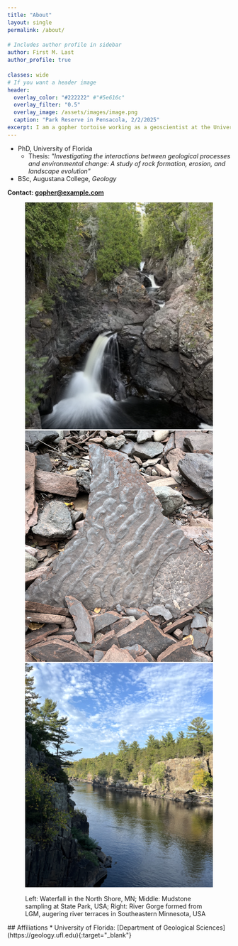 ```yaml
---
title: "About"
layout: single
permalink: /about/

# Includes author profile in sidebar
author: First M. Last
author_profile: true

classes: wide
# If you want a header image
header:
  overlay_color: "#222222" #"#5e616c"
  overlay_filter: "0.5"
  overlay_image: /assets/images/image.png
  caption: "Park Reserve in Pensacola, 2/2/2025"
excerpt: I am a gopher tortoise working as a geoscientist at the University of Florida. My research focuses on rock fracture and erosion driven by climate and water forces. I am passionate about understanding how these processes shape our environment.
---
```

* PhD, University of Florida
  * Thesis: <i>"Investigating the interactions between geological processes and environmental change: A study of rock formation, erosion, and landscape evolution"</i>
* BSc, Augustana College, <i>Geology</i>

<b>Contact: <a href="mailto:email@example.com">gopher@example.com</a></b> 

<figure class="third">
    <img src="/assets/images/waterfall.png" alt="Waterfall" class="test-class">
    <img src="/assets/images/mudstone.png" alt="Mudstone" class="test-class">
    <img src="/assets/images/rivergorge.png" alt="River Gorge formed from LGM">
    <figcaption>
      <p class="text-center">
        Left: Waterfall in the North Shore, MN; Middle: Mudstone sampling at State Park, USA; Right: River Gorge formed from LGM, augering river terraces in Southeastern Minnesota, USA
      </p>
    </figcaption>
</figure>
## Affiliations
* University of Florida: [Department of Geological Sciences](https://geology.ufl.edu){:target="_blank"}



